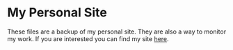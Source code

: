 # My Personal Site
These files are a backup of my personal site.
They are also a way to monitor my work.
If you are interested you can find my site [here](https://www.sallykeating.com). 
